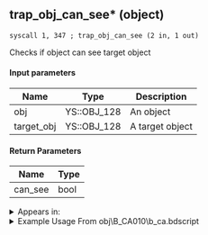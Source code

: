 ## trap_obj_can_see* (object)

`syscall 1, 347 ; trap_obj_can_see (2 in, 1 out)`

Checks if object can see target object

#### Input parameters
| Name | Type | Description
|------|------|------------
| obj   | YS::OBJ_128   | An object
| target_obj   | YS::OBJ_128   | A target object


#### Return Parameters
| Name | Type
|------|-----
| can_see   | bool   


<details>
	<summary>Appears in:</summary>
| filename | Entity (obj)
|----------|-------------
| obj\B_CA010\b_ca.bdscript       | ((B) Barbossa)          

</details>

<details>
	<summary>Example Usage From obj\B_CA010\b_ca.bdscript</summary>
```plaintext
L6358:
 pushFromFSp 64
 pushImmf 500
 subf 
 infzf 
 dup 
 jz L6375
 pushFromFSp 0
 pushFromPSp 80
 syscall 1, 347 ; trap_obj_can_see (2 in, 1 out)
 eqzv
```
</details>

